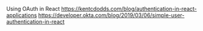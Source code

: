 Using OAuth in React 
    https://kentcdodds.com/blog/authentication-in-react-applications
    https://developer.okta.com/blog/2019/03/06/simple-user-authentication-in-react

